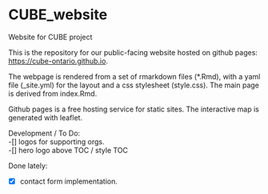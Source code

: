 # CUBE_website
Website for CUBE project

This is the repository for our public-facing website hosted on github pages: https://cube-ontario.github.io.  

The webpage is rendered from a set of rmarkdown files (*.Rmd), with a yaml file (_site.yml) for the layout and a css stylesheet (style.css). The main page is derived from index.Rmd.

Github pages is a free hosting service for static sites. The interactive map is generated with leaflet. 

Development / To Do:   
-[] logos for supporting orgs.  
-[] hero logo above TOC / style TOC

Done lately:
-[x] contact form implementation.  
